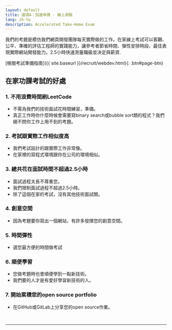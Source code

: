 ```yaml
---
layout: default
title: 選項A：加速申請 - 線上測驗
lang: zh-tw
description: Accelerated Take-Home Exam
---
```




我們的考題是模仿我們網頁開發團隊每天實際做的工作。在家線上考試可以客觀、公平、準確的評估工程師的實踐能力，讓參考者節省時間、彈性安排時段、最佳表現實際網站開發能力。2.5小時快速測量職級並決定與薪資.

[檢閱考試準備指南]({{ site.baseurl }}/recruit/webdev.html){: .btn#page-btn}

## 在家功課考試的好處

### 1. 不用浪費時間刷LeetCode
* 不需為我們的技術面試花時間練習，準備。
* 真正工作時你什麼時候會需要寫binary search或bubble sort類的程式？我們絕不問你工作上用不到的考題。

### 2. 考試跟實際工作相似度高
* 我們考試設計的跟實際工作非常像。
* 在家裡的寫程式環境跟你在公司的環境相似。

### 3. 總共花在面試時間不超過2.5小時
* 面試過程太長不尊重您。
* 我們限制面試過程不超過2.5小時。
* 除了這個在家的考試，沒有其他技術面試關。

### 4. 創意空間
* 因為考題要你寫出一個網站，有許多發揮您的創意空間。

### 5. 時間彈性
* 選您最方便的時間做考試

### 6. 順便學習
* 您做考題時也會順便學到一點新技術。
* 我們要的人才是有愛好學習新技術的人。

### 7. 開始累積您的open source portfolio
* 在GitHub或GitLab上分享您的open source作業。

<br>

---

<br>

